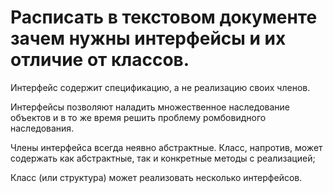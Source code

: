  # Расписать в текстовом документе зачем нужны интерфейсы и их отличие от классов.
 
Интерфейс содержит спецификацию, а не реализацию своих членов.

Интерфейсы позволяют наладить множественное наследование объектов и в то же время решить проблему ромбовидного наследования.

Члены интерфейса всегда неявно абстрактные. Класс, напротив, может содержать как
абстрактные, так и конкретные методы с реализацией;

Класс (или структура) может реализовать несколько интерфейсов.
